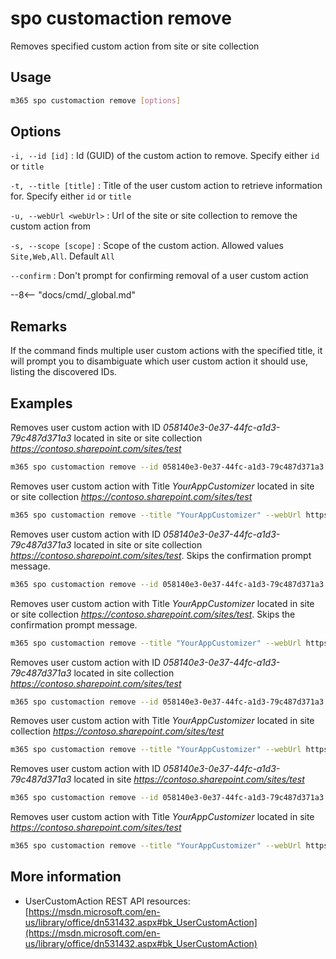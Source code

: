 # spo customaction remove

Removes specified custom action from site or site collection

## Usage

```sh
m365 spo customaction remove [options]
```

## Options

`-i, --id [id]`
: Id (GUID) of the custom action to remove. Specify either `id` or `title`

`-t, --title [title]`
: Title of the user custom action to retrieve information for. Specify either `id` or `title`

`-u, --webUrl <webUrl>`
: Url of the site or site collection to remove the custom action from

`-s, --scope [scope]`
: Scope of the custom action. Allowed values `Site,Web,All`. Default `All`

`--confirm`
: Don't prompt for confirming removal of a user custom action

--8<-- "docs/cmd/_global.md"

## Remarks

If the command finds multiple user custom actions with the specified title, it will prompt you to disambiguate which user custom action it should use, listing the discovered IDs.

## Examples

Removes user custom action with ID _058140e3-0e37-44fc-a1d3-79c487d371a3_ located in site or site collection _https://contoso.sharepoint.com/sites/test_

```sh
m365 spo customaction remove --id 058140e3-0e37-44fc-a1d3-79c487d371a3 --webUrl https://contoso.sharepoint.com/sites/test
```

Removes user custom action with Title _YourAppCustomizer_ located in site or site collection _https://contoso.sharepoint.com/sites/test_

```sh
m365 spo customaction remove --title "YourAppCustomizer" --webUrl https://contoso.sharepoint.com/sites/test
```

Removes user custom action with ID _058140e3-0e37-44fc-a1d3-79c487d371a3_ located in site or site collection _https://contoso.sharepoint.com/sites/test_. Skips the confirmation prompt message.

```sh
m365 spo customaction remove --id 058140e3-0e37-44fc-a1d3-79c487d371a3 --webUrl https://contoso.sharepoint.com/sites/test --confirm
```

Removes user custom action with Title _YourAppCustomizer_ located in site or site collection _https://contoso.sharepoint.com/sites/test_. Skips the confirmation prompt message.

```sh
m365 spo customaction remove --title "YourAppCustomizer" --webUrl https://contoso.sharepoint.com/sites/test --confirm
```

Removes user custom action with ID _058140e3-0e37-44fc-a1d3-79c487d371a3_ located in site collection _https://contoso.sharepoint.com/sites/test_

```sh
m365 spo customaction remove --id 058140e3-0e37-44fc-a1d3-79c487d371a3 --webUrl https://contoso.sharepoint.com/sites/test --scope Site
```

Removes user custom action with Title _YourAppCustomizer_ located in site collection _https://contoso.sharepoint.com/sites/test_

```sh
m365 spo customaction remove --title "YourAppCustomizer" --webUrl https://contoso.sharepoint.com/sites/test --scope Site
```

Removes user custom action with ID _058140e3-0e37-44fc-a1d3-79c487d371a3_ located in site _https://contoso.sharepoint.com/sites/test_

```sh
m365 spo customaction remove --id 058140e3-0e37-44fc-a1d3-79c487d371a3 --webUrl https://contoso.sharepoint.com/sites/test --scope Web
```

Removes user custom action with Title _YourAppCustomizer_ located in site _https://contoso.sharepoint.com/sites/test_

```sh
m365 spo customaction remove --title "YourAppCustomizer" --webUrl https://contoso.sharepoint.com/sites/test --scope Web
```

## More information

- UserCustomAction REST API resources: [https://msdn.microsoft.com/en-us/library/office/dn531432.aspx#bk_UserCustomAction](https://msdn.microsoft.com/en-us/library/office/dn531432.aspx#bk_UserCustomAction)
